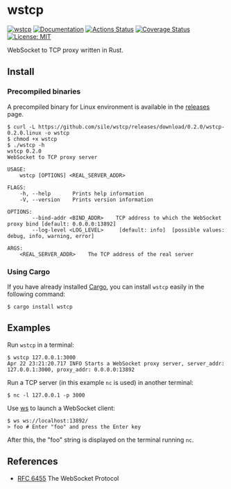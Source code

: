 wstcp
=====

[![wstcp](http://meritbadge.herokuapp.com/wstcp)](https://crates.io/crates/wstcp)
[![Documentation](https://docs.rs/wstcp/badge.svg)](https://docs.rs/wstcp)
[![Actions Status](https://github.com/sile/wstcp/workflows/CI/badge.svg)](https://github.com/sile/wstcp/actions)
[![Coverage Status](https://coveralls.io/repos/github/sile/wstcp/badge.svg?branch=main)](https://coveralls.io/github/sile/wstcp?branch=main)
[![License: MIT](https://img.shields.io/badge/license-MIT-blue.svg)](LICENSE)

WebSocket to TCP proxy written in Rust.

Install
--------

### Precompiled binaries

A precompiled binary for Linux environment is available in the [releases] page.

```console
$ curl -L https://github.com/sile/wstcp/releases/download/0.2.0/wstcp-0.2.0.linux -o wstcp
$ chmod +x wstcp
$ ./wstcp -h
wstcp 0.2.0
WebSocket to TCP proxy server

USAGE:
    wstcp [OPTIONS] <REAL_SERVER_ADDR>

FLAGS:
    -h, --help       Prints help information
    -V, --version    Prints version information

OPTIONS:
        --bind-addr <BIND_ADDR>    TCP address to which the WebSocket proxy bind [default: 0.0.0.0:13892]
        --log-level <LOG_LEVEL>     [default: info]  [possible values: debug, info, warning, error]

ARGS:
    <REAL_SERVER_ADDR>    The TCP address of the real server
```

### Using Cargo

If you have already installed [Cargo][cargo], you can install `wstcp` easily in the following command:

```console
$ cargo install wstcp
```

[cargo]: https://doc.rust-lang.org/cargo/
[releases]: https://github.com/sile/wstcp/releases

Examples
---------

Run `wstcp` in a terminal:

```console
$ wstcp 127.0.0.1:3000
Apr 22 23:21:20.717 INFO Starts a WebSocket proxy server, server_addr: 127.0.0.1:3000, proxy_addr: 0.0.0.0:13892
```

Run a TCP server (in this example `nc` is used) in another terminal:

```console
$ nc -l 127.0.0.1 -p 3000
```

Use [ws](https://github.com/hashrocket/ws) to launch a WebSocket client:

```console
$ ws ws://localhost:13892/
> foo # Enter "foo" and press the Enter key
```

After this, the "foo" string is displayed on the terminal running `nc`.

References
----------

- [RFC 6455] The WebSocket Protocol

[RFC 6455]: https://tools.ietf.org/html/rfc6455
